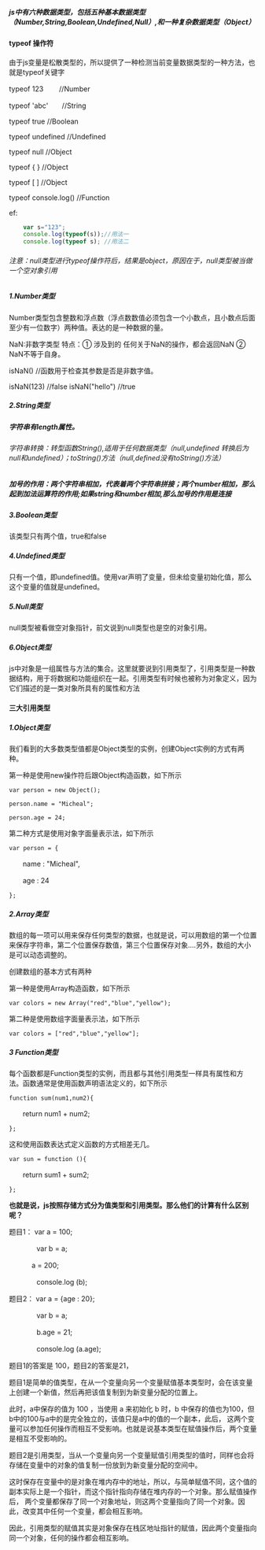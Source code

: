 ##### js中有六种数据类型，包括五种基本数据类型（Number,String,Boolean,Undefined,Null）,和一种复杂数据类型（Object）

#### **typeof 操作符**

由于js变量是松散类型的，所以提供了一种检测当前变量数据类型的一种方法，也就是typeof关键字

typeof   123　　 //Number

typeof   'abc'　　//String

typeof    true       //Boolean

typeof    undefined   //Undefined

typeof    null        //Object

typeof    { }           //Object

typeof    [ ]           //Object

typeof    console.log()       //Function

ef:		

```js
	var s="123";
	console.log(typeof(s));//用法一
    console.log(typeof s); //用法二
```
###### 注意：null类型进行typeof操作符后，结果是object，原因在于，null类型被当做一个空对象引用

##### **1.Number类型**

Number类型包含整数和浮点数（浮点数数值必须包含一个小数点，且小数点后面至少有一位数字）两种值。表达的是一种数据的量。

NaN:非数字类型       特点：① 涉及到的 任何关于NaN的操作，都会返回NaN   ② NaN不等于自身。

isNaN()                        //函数用于检查其参数是否是非数字值。

isNaN(123)                //false   isNaN("hello")  //true

##### **2.String类型**

##### 字符串有length属性。

###### 字符串转换：转型函数String(),适用于任何数据类型（null,undefined 转换后为null和undefined）；toString()方法（null,defined没有toString()方法）

##### 加号的作用：两个字符串相加，代表着两个字符串拼接；两个number相加，那么起到加法运算符的作用;如果string和number相加,那么加号的作用是连接

##### **3.Boolean类型**

该类型只有两个值，true和false

##### **4.Undefined类型**

只有一个值，即undefined值。使用var声明了变量，但未给变量初始化值，那么这个变量的值就是undefined。

##### **5.Null类型**

null类型被看做空对象指针，前文说到null类型也是空的对象引用。

##### **6.Object类型**

js中对象是一组属性与方法的集合。这里就要说到引用类型了，引用类型是一种数据结构，用于将数据和功能组织在一起。引用类型有时候也被称为对象定义，因为它们描述的是一类对象所具有的属性和方法

#### 三大引用类型

##### **1.Object类型**

我们看到的大多数类型值都是Object类型的实例，创建Object实例的方式有两种。

第一种是使用new操作符后跟Object构造函数，如下所示

`var person = new Object();`

`person.name = "Micheal";`

`person.age = 24;`

第二种方式是使用对象字面量表示法，如下所示

`var person = {`

　　name : "Micheal",

　　age : 24

`};`

##### **2.Array类型**

数组的每一项可以用来保存任何类型的数据，也就是说，可以用数组的第一个位置来保存字符串，第二个位置保存数值，第三个位置保存对象....另外，数组的大小是可以动态调整的。

创建数组的基本方式有两种

第一种是使用Array构造函数，如下所示

`var colors = new Array("red","blue","yellow");`

第二种是使用数组字面量表示法，如下所示

`var colors = ["red","blue","yellow"];`

##### **3 Function类型**

每个函数都是Function类型的实例，而且都与其他引用类型一样具有属性和方法。函数通常是使用函数声明语法定义的，如下所示

`function sum(num1,num2){`

　　return num1 + num2;

`};`

这和使用函数表达式定义函数的方式相差无几。

`var sun = function (){`

　　return sum1 + sum2;

`};`

**也就是说，js按照存储方式分为值类型和引用类型。那么他们的计算有什么区别呢？**

题目1： var a = 100;

　　　　var b = a;

　　　   a = 200;

　　　　console.log (b);

题目2： var a = {age : 20};

　　　　var b = a;

　　　　b.age = 21;

　　　　console.log (a.age);

题目1的答案是 100，题目2的答案是21，

题目1是简单的值类型，在从一个变量向另一个变量赋值基本类型时，会在该变量上创建一个新值，然后再把该值复制到为新变量分配的位置上。

此时，a中保存的值为 100 ，当使用 a 来初始化 b 时，b 中保存的值也为100，但b中的100与a中的是完全独立的，该值只是a中的值的一个副本，此后，
这两个变量可以参加任何操作而相互不受影响。也就是说基本类型在赋值操作后，两个变量是相互不受影响的。

题目2是引用类型，当从一个变量向另一个变量赋值引用类型的值时，同样也会将存储在变量中的对象的值复制一份放到为新变量分配的空间中。

这时保存在变量中的是对象在堆内存中的地址，所以，与简单赋值不同，这个值的副本实际上是一个指针，而这个指针指向存储在堆内存的一个对象。那么赋值操作后，
两个变量都保存了同一个对象地址，则这两个变量指向了同一个对象。因此，改变其中任何一个变量，都会相互影响。

因此，引用类型的赋值其实是对象保存在栈区地址指针的赋值，因此两个变量指向同一个对象，任何的操作都会相互影响。

